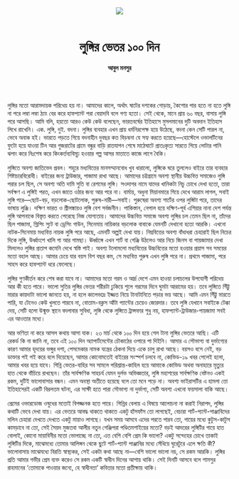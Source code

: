 <div align=center>
<img src=https://images.prothomalo.com/prothomalo-bangla/2021-01/1d75151c-eff9-4e9f-ac28-aebc4618d00f/palo_bangla_og.png />
<br><br>
<h1>লুঙ্গির ভেতর ১০০ দিন</h1>
<h4>আবুল মনসুর</h4>
<br><br>
</div>

লুঙ্গির মতো আরামদায়ক পরিধেয় হয় না। আমাদের কালে, অর্থাৎ ষাটের দশকের গোড়ায়, কৈশোর পার হতে না হতে লুঙ্গি না পরে লম্বা লম্বা ঠ্যাং বের করে হাফপ্যান্ট পরা বেয়াদবি বলে গণ্য হতো। সেই থেকে, মানে প্রায় ৬০ বছর, বাসায় লুঙ্গি পরে আসছি। আমি বলি, হয়তো আরও কেউ কেউ বলেছেন, ভারতবর্ষের ইতিহাসে মুসলমানের দুটি অবদান ইতিহাস লিখে রাখেনি। এক. লুঙ্গি, দুই. বদনা। লুঙ্গির ব্যবহার এখন প্রায় ধর্মনিরপেক্ষ হয়ে উঠেছে, বদনা কেন সেটি পারল না, ভেবে অবাক হই। ভারতে পড়তে গিয়ে বদনাহীন দুবছর কত বিড়ম্বনা যে সহ্য করতে হয়েছে—হোস্টেলে ওভালটিনের ফুটো হয়ে যাওয়া টিন আর গুজরাটের গ্রামে বন্ধুর বাড়ি রাতযাপন শেষে মাঠেঘাটে প্রাতঃকৃত্য সারতে গিয়ে লোটার পানি ঝপাং করে নিঃশেষ করে কিংকর্তব্যবিমূঢ় হওয়ার গল্প আসর মাতাতে কাজে লাগে বৈকি।

লুঙ্গিতে অবশ্য জাতিভেদ প্রবল। শহুরে মধ্যবিত্তের মানসম্মানবোধ খুব ধারালো, লুঙ্গিকে ঘরে তুললেও বাইরে তার ব্যবহার শিষ্টাচারবিরোধী। বাইরের জন্য ট্রাউজার, পাজামা রাখা আছে। আমাদের চট্টগ্রামে অবশ্য স্থানীয় উচ্চবিত্ত সমাজেও লুঙ্গি পরার চল ছিল, সে অবশ্য অতি দামি সুতি বা রেশমের লুঙ্গি। সওদাগর নামে যাদের খানিকটা নিচু চোখে দেখা হতো, তারা সর্বক্ষণ এ লুঙ্গিই পরত, এখন জাতে ওঠার জন্য আর পরে না। বার্মায়, অধুনা মিয়ানমারে গিয়ে দেখে আরাম লাগল, সবাই লুঙ্গি পরে—ছোট-বড়, বড়লোক-ছোটলোক, পুরুষ-নারী—সবাই। পুরুষেরা অবশ্য শার্টের ওপর লুঙ্গিটা পরে, তাদের ভাষায় লুঞ্জি। দক্ষিণ ভারত ও শ্রীলঙ্কায়ও লুঙ্গি বেশ সর্বজনীন। পাকিস্তান, নেপাল হয়ে দক্ষিণ-পূর্ব এশিয়ার নানা দেশ পর্যন্ত লুঙ্গি আপনাকে বিস্তৃত করতে পেরেছে নিজ যোগ্যতায়। আমাদের উচ্চবিত্ত সমাজে অবশ্য লুঙ্গির চল তেমন ছিল না, তাঁদের ছিল পাজামা, স্লিপিং স্যুট বা ড্রেসিং গাউন, সিনেমায় নায়িকার বড়লোক বাবাকে যেমনটি দেখানো হতো আরকি। এখনো নাটক-সিনেমায় মধ্যবিত্ত নায়ক লুঙ্গি পরে আছে, এমনটি অল্পই দেখা যায়। নিম্নবিত্তের অবশ্য বাঁধাধরা চেহারাই ছিল নিচের দিকে লুঙ্গি, উর্ধ্বাংশে খালি গা আর গামছা। ঊর্ধ্বাঙ্গে এখন শার্ট বা গেঞ্জি উঠলেও আর নিচে জিনস বা পায়জামার দেখা মিললেও লুঙ্গির প্রতাপ কমেনি দেখে স্বস্তি পাই। অবশ্য টলোমলো মধ্যবিত্তের উচ্চবিত্তের মতো হওয়ার প্রয়াস সব সময়ের মতো বহাল আছে। আমার চেয়ে যার বয়স বিশ বছর কম, সে মধ্যবিত্ত পুরুষ এখন লুঙ্গি পরে না। প্রথমে পাজামা, পরে সাহস করে হাফপ্যান্ট ধরে ফেলেছে।

লুঙ্গির গুণকীর্তন করে শেষ করা যাবে না। আমাদের মতো গরম ও আর্দ্র দেশে এমন হাওয়া চলাচলের উপযোগী পরিধেয় আর কী হতে পারে। ভালো সুতির লুঙ্গির ভেতর শরীরটা ঢুকিয়ে শুলে গরমের দিনে ঘুমটা আরামের হয়। তবে লুঙ্গিতে গিঁট্টু মারার কায়দাটা ভালো জানতে হয়, না হলে কালেভদ্রে ইজ্জত নিয়ে টানাটানিতে পড়ার ভয় আছে। আমি এমন গিঁট্টু মারতে পারি, যা টেনেও কেউ খুলতে পারবে না, বোতাম-বক্লস আঁটা প্যান্টের চেয়েও জোরদার। তবে লুঙ্গি যেখানে সবাইকে টেক্কা দেয়, সেটি হলো উন্মুক্ত স্থানে বদলাবার সুবিধা, লুঙ্গি থেকে লুঙ্গিতে ট্রান্সফার শুধু নয়, হাফপ্যান্ট-ট্রাউজার-পায়জামা সবই এর আওতার মধ্যে।

আর ভণিতা না করে আসল কথায় আসা যাক। ২৩ মার্চ থেকে ১০০ দিন হয়ে গেল টানা লুঙ্গির ভেতরে আছি। এটি রেকর্ড কি না জানি না, তবে এই ১০০ দিন অ্যাপার্টমেন্টের চৌকাঠের ওপারে পা দিইনি। আমার এ সৌভাগ্য বা দুর্ভাগ্যের কারণ আমার হৃদয়ের ভঙ্গুর দশা, পেসমেকার নামক যন্ত্রের ঠেকনা দিয়ে একে চালু রাখা আছে। বয়সও বসে নেই, বড় ডাক্তার পই পই করে বলে দিয়েছেন, আমার কোনোমতেই বাইরের সংস্পর্শ চলবে না, কোভিড-১৯ খবর পেলেই হলো, আমার খবর হয়ে যাবে। গিন্নি ভেতর-বাহির সব সামলে পরিশ্রান্ত-কাহিল হয়ে আমাকে কোভিড অথবা অনাহারে মৃত্যুর হাত থেকে বাঁচিয়ে রাখছেন। তাঁর সার্বক্ষণিক সাহচর্য যেমন দুর্লভ অভিজ্ঞতার, লুঙ্গি মহাশয়ের সার্বক্ষণিক বেষ্টনও একই রকম, দুটিই ভালোবাসার বন্ধন। এমন অবস্থা অতীতে হয়েছে বলে তো মনে পড়ে না। অবশ্য ভাইরাসটির এ হামলা তো ইতিহাসেরই একটি বিরলতম ঘটনা, এর সাক্ষী হতে পারা সৌভাগ্য না দুর্ভাগ্য, সেটি অবশ্য এখনো ফয়সালা বাকি আছে।

প্রেমের ওভারডোজ ওষুধের মতোই বিপজ্জনক হতে পারে। গিন্নির বেলায় এ বিষয়ে আলোচনা না করাই নিরাপদ, লুঙ্গির কথাটি ভেবে দেখা যায়। এর ভেতরে আবদ্ধ থাকতে থাকতে একটু হাঁসফাঁস তো লাগছেই, বেচারা শার্ট-প্যান্ট-পাঞ্জাবিদের মলিন চেহারা দেখতে দেখতে একটু মায়াও লাগছে। যখন সময় আসবে এদের পরতে পারব তো, গায়ের মধ্যে কুটুস-কাটুস কামড়াবে না তো, সেই সৈয়দ মুজতবা আলীর নতুন গেঞ্জিপরা পণ্ডিতমশাইয়ের মতো? বড়ই আদরের লুঙ্গিটির গায়ে হাত বোলাই, কোনো মায়াবিনীর মতো ভোলাচ্ছে না তো, এত বেশি বেশি প্রেম কি ভালো? একটু সন্দেহের চোখে তাকাই লুঙ্গিটির দিকে, মাঝেমধ্যে তোমার আলিঙ্গন থেকে ছুটে শার্ট-প্যান্ট পাঞ্জাবির মধ্যে সেঁধিয়ে ঘুরেটুরে এলে ক্ষতি কী? ভালোবাসায় মাঝেমধ্যে বিরতি স্বাস্থ্যকর, সেই একটা কথা আছে না—বেশি ভালো ভালো নয়, সে রকম আরকি। লুঙ্গির প্রতি আমার গভীর প্রেম ব্যক্ত করেও সে রকম একটি স্বাধীন দিনের আশায় থাকি। সেই দিনটি আসবে বলে শামসুর রাহমানের ‘তোমাকে পাওয়ার জন্যে, হে স্বাধীনতা’ কবিতার মতো প্রতীক্ষায় থাকি।
